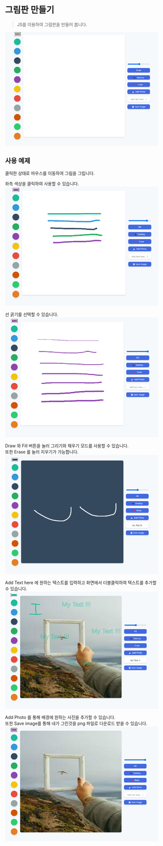 # 그림판 만들기
> JS를 이용하여 그림판을 만들어 봅니다.


![](imgs/background.png)


## 사용 예제
클릭한 상태로 마우스를 이동하여 그림을 그립니다.   

좌측 색상을 클릭하여 사용할 수 있습니다.   
![](imgs/changeColor.png)

선 굵기를 선택할 수 있습니다.
![](imgs/textWidth.png)

Draw 와 Fill 버튼을 눌러 그리기와 채우기 모드를 사용할 수 있습니다.   
또한 Erase 를 눌러 지우기가 가능합니다.
![](imgs/fill&erase.png)

Add Text here 에 원하는 텍스트를 입력하고 화면에서 더블클릭하여 텍스트를 추가할 수 있습니다.
![](imgs/useText.png)

Add Photo 를 통해 배경에 원하는 사진을 추가할 수 있습니다.   
또한 Save image를 통해 내가 그린것을 png 파일로 다운로드 받을 수 있습니다.
![](imgs/addPhoto.png)

